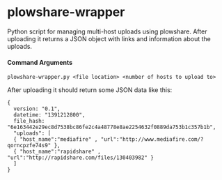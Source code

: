 plowshare-wrapper
=================

Python script for managing multi-host uploads using plowshare. After uploading it returns a JSON object with links and information about the uploads. 

#### Command Arguments

    plowshare-wrapper.py <file location> <number of hosts to upload to>

After uploading it should return some JSON data like this:

    {
      version: "0.1",
      datetime: "1391212800",
      file_hash: "6e163442e29ec8d7538bc86fe2c4a48778e8ae2254632f0889da753b1c357b1b", 
      "uploads": [
      { "host_name":"mediafire" , "url":"http://www.mediafire.com/?qorncpzfe74s9" }, 
      { "host_name":"rapidshare" , "url":"http://rapidshare.com/files/130403982" }
      ]
    }
